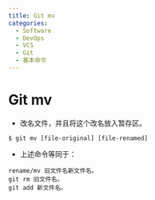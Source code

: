 ```yaml
---
title: Git mv
categories:
  - Software
  - DevOps
  - VCS
  - Git
  - 基本命令
---
```

# Git mv

- 改名文件，并且将这个改名放入暂存区。

```shell
$ git mv [file-original] [file-renamed]
```

- 上述命令等同于：

```shell
rename/mv 旧文件名新文件名。
git rm 旧文件名。
git add 新文件名。
```

